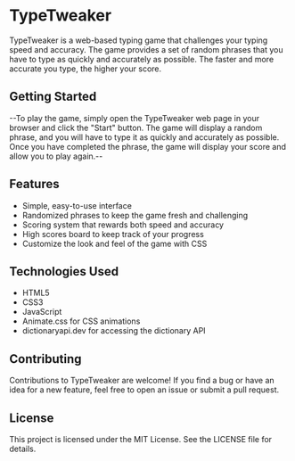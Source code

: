 # TypeTweaker

TypeTweaker is a web-based typing game that challenges your typing speed and accuracy. The game provides a set of random phrases that you have to type as quickly and accurately as possible. The faster and more accurate you type, the higher your score.

## Getting Started

--To play the game, simply open the TypeTweaker web page in your browser and click the "Start" button. The game will display a random phrase, and you will have to type it as quickly and accurately as possible. Once you have completed the phrase, the game will display your score and allow you to play again.--

## Features

- Simple, easy-to-use interface
- Randomized phrases to keep the game fresh and challenging
- Scoring system that rewards both speed and accuracy
- High scores board to keep track of your progress
- Customize the look and feel of the game with CSS

## Technologies Used

- HTML5
- CSS3
- JavaScript
- Animate.css for CSS animations
- dictionaryapi.dev for accessing the dictionary API

## Contributing

Contributions to TypeTweaker are welcome! If you find a bug or have an idea for a new feature, feel free to open an issue or submit a pull request.

## License

This project is licensed under the MIT License. See the LICENSE file for details.
